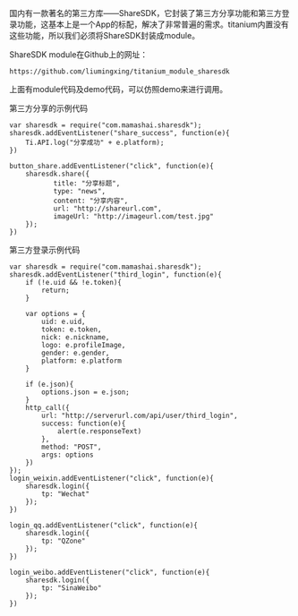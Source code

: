国内有一款著名的第三方库——ShareSDK，它封装了第三方分享功能和第三方登录功能，这基本上是一个App的标配，解决了非常普遍的需求。titanium内置没有这些功能，所以我们必须将ShareSDK封装成module。

ShareSDK module在Github上的网址：
```
https://github.com/liumingxing/titanium_module_sharesdk
```
上面有module代码及demo代码，可以仿照demo来进行调用。

第三方分享的示例代码
```
var sharesdk = require("com.mamashai.sharesdk");
sharesdk.addEventListener("share_success", function(e){
	Ti.API.log("分享成功" + e.platform);
})
	
button_share.addEventListener("click", function(e){	
	sharesdk.share({
           title: "分享标题",
           type: "news",
           content: "分享内容",
           url: "http://shareurl.com",
           imageUrl: "http://imageurl.com/test.jpg"
    });
})
```

第三方登录示例代码
```
var sharesdk = require("com.mamashai.sharesdk");
sharesdk.addEventListener("third_login", function(e){
	if (!e.uid && !e.token){
		return;
	}

	var options = {
		uid: e.uid,
		token: e.token,
		nick: e.nickname,
		logo: e.profileImage,
		gender: e.gender,
		platform: e.platform
	}

	if (e.json){
		options.json = e.json;
	}
	http_call({
		url: "http://serverurl.com/api/user/third_login", 
		success: function(e){
			alert(e.responseText)
		},
		method: "POST", 
		args: options
	})
});
login_weixin.addEventListener("click", function(e){
	sharesdk.login({
        tp: "Wechat"
    });
})

login_qq.addEventListener("click", function(e){
	sharesdk.login({
        tp: "QZone"
    });
})

login_weibo.addEventListener("click", function(e){
	sharesdk.login({
        tp: "SinaWeibo"
    });
})
```